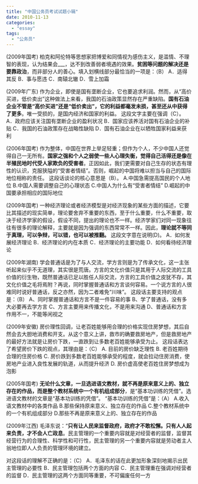 ```yaml
---
title: "中国公务员考试试题小辑"
date: 2010-11-13
categories: 
  - "essay"
tags: 
  - "公务员"
---
```


(2009年国考) 柏克和阿伦特等思想家把博爱和同情视为感伤主义，是滥情、不理智的表现，认为结果会\_\_\_，达不到改善弱者境遇的效果。**贫困等问题的解决还是要靠政治**，而非部分人的善心。填入划横线部分最恰当的一项是：（B） A．适得其反 B．事与愿违 C．南辕北辙 D．雪上加霜

(2009年广东) 作为企业，即使是国有垄断企业，它也要追求利润。然而，从“高价买进，低价卖出”这种做法上来看，我国的石油政策显然存在严重缺陷。**国有石油企业不管是“高价买进”还是“低价卖出”，它的利益都毫发未损，甚至还从中获得了更多**。唯一受损的，是国内经济和国家的利益。 这段文字主要在强调（C）。 A．政府应该关注国有垄断企业的盈利状况 B．国家应该养活对国有石油企业的补贴 C．我国的石油政策存在战略性缺陷 D．国有石油企业在以牺牲国家利益来获利

(2006年国考) 作为整体，中国在世界上举足轻重；但作为个人，不少中国人还觉得自己一无所有。**国家之强和个人之弱使一些人心理失衡，觉得自己活得还是像在半殖民地时代受人家欺负的受害者**。正因如此，我们更需要对自己生存的状态有理性的认识，克服狭隘的“受害者情结”。否则，崛起的中国将难以担当与自己的国际地位相称的责任。 这段话谈论的核心意思是（B）。 A.中国急需提高国民的个人地位 B.中国人需要调整自己的心理状态 C.中国人为什么有“受害者情结” D.崛起的中国要承担相应的国际地位

(2009年国考) 一种经济理论或者经济模型是对经济现象的某些方面的描述，它要比其描述的现实简单，理论要舍弃不重要的东西，至于什么重要，什么不重要，取决于经济学家的假设，假设不同，提出的理论也不一样。经济学家们对同一现象往往有很多的理论解释，主要就是因为强调的东西常常不一样。因此，**理论就不等同于真理，可以争辩，可以错，也可以被推翻。** 这段文字意在说明(D)。 A．如何发展经济理论 B．经济理论的内在本质 C．经济理论的主要功能 D．如何看待经济理论

(2009年湖南) 学会普通话是为了与人交流，学方言则是为了传承文化，这一主张听起来似乎不无道理，其实很是荒唐。方言的文化价值只是其用于人际交流的工具价值的衍生物，既然普通话已足以胜任人际交流，方言的工具价值之皮犹不存，其文化价值之毛将焉附？再说，同时掌握普通话和方言谈何容易。一个说方言的人很难同时说好普通话，反之亦然，因为二者难免“川味”。 这段话主要支持的观点是：（B） A、同时掌握普通话和方言不是一件容易的事 B、学了普通话，没有多大必要再去学方言 C、方言主要用来传播文化，不是用来沟通 D、普通话和方言作用不一，不能等闲视之

(2009年安徽) 房价理性回调，让老百姓能够用合理的价格实现住房梦想，其后自然会去大胆地消费和开支。从这个意义上讲，救市的确要救房地产，但是救房地产的最好方法就是让房价下跌，一直跌到让多数老百姓能够承受为止。 这段话表达了希望房价下跌的观点，其理由是：（C） A. 目前的房价缺乏理性 B. 老百姓期待合理的住房价格 C. 房价跌到多数老百姓能够承受的程度，就会拉动住房消费，使房地产业进入良性发展的轨道，从而提升经济 D. 房价虚高使老百姓住房梦想成为泡影

(2005年国考) **无论什么文章，一旦选进语文教材，就不再是原来意义上的、独立存在的作品，而是整个教材系统中一个有机组成部分**，是“基本功训练的凭借”。选进语文教材的文章是“基本功训练的凭借”。 “基本功训练的凭借”是：（A） A.收入语文教材中的各类作品 B.那些保持原来意义、独立存在的作品 C.整个教材系统中的一个有机组成部分 D.那些不再是原来意义上的、独立存在的作品

(2009年江西) 毛泽东说：“**只有让人民来监督政府，政府才不敢松懈。只有人人起来负责，才不会人亡政息**。民主管理的一个重要内容就是对经营者的监督，监督其经营行为的合理性、科学性和可行性，民主管理的另一个重要内容就是劳动者主人翁地位即人人负责的管理环境的建立。

对这段话的理解不正确的是：（C） A．毛泽东的话在此更加形象深刻地揭示出民主管理的必要性 B．民主管理包括两个方面的内容 C．民主管理重在强调对经营者的监督 D．民主管理的这两个方面同等重要，不可偏废任何一方
